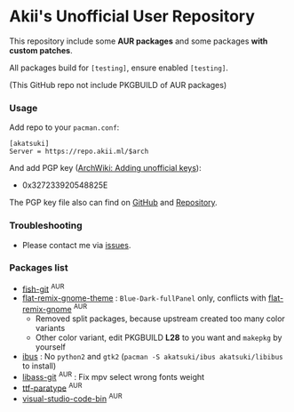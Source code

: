 # Akii's Unofficial User Repository

This repository include some **AUR packages** and some packages **with custom patches**.

All packages build for `[testing]`, ensure enabled `[testing]`.

(This GitHub repo not include PKGBUILD of AUR packages)

### Usage

Add repo to your `pacman.conf`:

```
[akatsuki]
Server = https://repo.akii.ml/$arch
```

And add PGP key ([ArchWiki: Adding unofficial keys](https://wiki.archlinux.org/index.php/Pacman/Package_signing#Adding_unofficial_keys)):

* 0x327233920548825E

The PGP key file also can find on [GitHub](https://github.com/akiirui/repo/blob/master/akatsuki.pub) and [Repository](https://repo.akii.ml/akatsuki.pub).

### Troubleshooting

* Please contact me via [issues](https://github.com/akiirui/repo/issues/new).

### Packages list

- [fish-git](https://aur.archlinux.org/packages/fish-git/) <sup>AUR</sup>
- [flat-remix-gnome-theme](https://github.com/akiirui/repo/tree/master/flat-remix-gnome-theme) : `Blue-Dark-fullPanel` only, conflicts with [flat-remix-gnome](https://aur.archlinux.org/packages/flat-remix-gnome/) <sup>AUR</sup>
    - Removed split packages, because upstream created too many color variants
    - Other color variant, edit PKGBUILD **L28** to you want and `makepkg` by yourself
- [ibus](https://github.com/akiirui/repo/tree/master/ibus) : No `python2` and `gtk2` (`pacman -S akatsuki/ibus akatsuki/libibus` to install)
- [libass-git](https://aur.archlinux.org/packages/libass-git/) <sup>AUR</sup> : Fix mpv select wrong fonts weight
- [ttf-paratype](https://aur.archlinux.org/packages/ttf-paratype/) <sup>AUR</sup>
- [visual-studio-code-bin](https://aur.archlinux.org/packages/visual-studio-code-bin/) <sup>AUR</sup>
